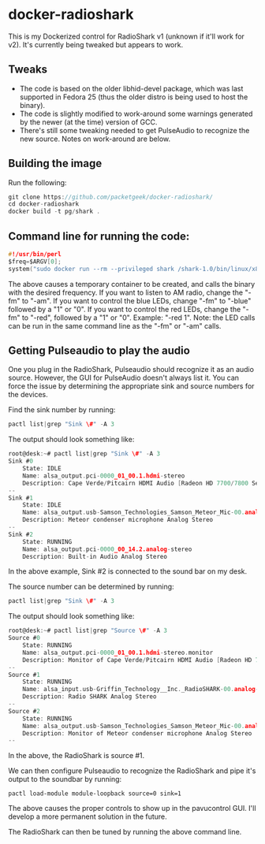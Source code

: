 # docker-radioshark

This is my Dockerized control for RadioShark v1 (unknown if it'll work for v2).  It's currently being tweaked but appears to work.

## Tweaks
- The code is based on the older libhid-devel package, which was last supported in Fedora 25 (thus the older distro is being used to host the binary).
- The code is slightly modified to work-around some warnings generated by the newer (at the time) version of GCC.
- There's still some tweaking needed to get PulseAudio to recognize the new source.  Notes on work-around are below.

## Building the image
Run the following:

```c
git clone https://github.com/packetgeek/docker-radioshark/
cd docker-radioshark
docker build -t pg/shark .
```

## Command line for running the code:

```c
#!/usr/bin/perl
$freq=$ARGV[0];
system("sudo docker run --rm --privileged shark /shark-1.0/bin/linux/x86_64/shark -fm $freq");
```

The above causes a temporary container to be created, and calls the binary with the desired frequency.  If you want to listen to AM radio, change the "-fm" to "-am".  If you want to control the blue LEDs, change "-fm" to "-blue" followed by a "1" or "0".  If you want to control the red LEDs, change the "-fm" to "-red", followed by a "1" or "0". Example: "-red 1".  Note: the LED calls can be run in the same command line as the "-fm" or "-am" calls.

## Getting Pulseaudio to play the audio

One you plug in the RadioShark, Pulseaudio should recognize it as an audio source.  However, the GUI for PulseAudio doesn't always list it.  You can force the issue by determining the appropriate sink and source numbers for the devices.

Find the sink number by running:

```c
pactl list|grep "Sink \#" -A 3
```

The output should look something like:

```c
root@desk:~# pactl list|grep "Sink \#" -A 3
Sink #0
	State: IDLE
	Name: alsa_output.pci-0000_01_00.1.hdmi-stereo
	Description: Cape Verde/Pitcairn HDMI Audio [Radeon HD 7700/7800 Series] Digital Stereo (HDMI)
--
Sink #1
	State: IDLE
	Name: alsa_output.usb-Samson_Technologies_Samson_Meteor_Mic-00.analog-stereo
	Description: Meteor condenser microphone Analog Stereo
--
Sink #2
	State: RUNNING
	Name: alsa_output.pci-0000_00_14.2.analog-stereo
	Description: Built-in Audio Analog Stereo
```

In the above example, Sink #2 is connected to the sound bar on my desk.

The source number can be determined by running:

```c
pactl list|grep "Sink \#" -A 3
```

The output should look something like:

```c
root@desk:~# pactl list|grep "Source \#" -A 3
Source #0
	State: RUNNING
	Name: alsa_output.pci-0000_01_00.1.hdmi-stereo.monitor
	Description: Monitor of Cape Verde/Pitcairn HDMI Audio [Radeon HD 7700/7800 Series] Digital Stereo (HDMI)
--
Source #1
	State: RUNNING
	Name: alsa_input.usb-Griffin_Technology__Inc._RadioSHARK-00.analog-stereo
	Description: Radio SHARK Analog Stereo
--
Source #2
	State: RUNNING
	Name: alsa_output.usb-Samson_Technologies_Samson_Meteor_Mic-00.analog-stereo.monitor
	Description: Monitor of Meteor condenser microphone Analog Stereo
--
```

In the above, the RadioShark is source #1.

We can then configure Pulseaudio to recognize the RadioShark and pipe it's output to the soundbar by running:

```
pactl load-module module-loopback source=0 sink=1
```

The above causes the proper controls to show up in the pavucontrol GUI.  I'll develop a more permanent solution in the future.

The RadioShark can then be tuned by running the above command line.
